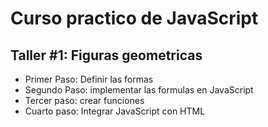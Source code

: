 # Curso practico de JavaScript

## Taller #1: Figuras geometricas

- Primer Paso: Definir las formas
- Segundo Paso: implementar las formulas en JavaScript
- Tercer paso: crear funciones
- Cuarto paso: Integrar JavaScript con HTML